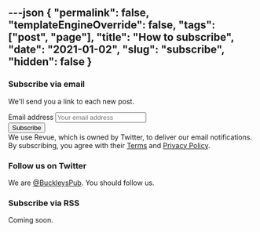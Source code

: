 ---json
{
	"permalink": false,
	"templateEngineOverride": false,
	"tags": ["post", "page"],
	"title": "How to subscribe",
	"date": "2021-01-02",
	"slug": "subscribe",
	"hidden": false
}
---

### Subscribe via email

We'll send you a link to each new post.

<div id="revue-embed" class="newsletter-signup">
	<form action="https://www.getrevue.co/profile/buckleys-chance/add_subscriber" method="post" id="revue-form" name="revue-form"  target="_blank">
		<div class="revue-form-group">
			<label for="member_email">Email address</label>
			<input class="revue-form-field" placeholder="Your email address" type="email" name="member[email]" id="member_email">
		</div>
		<div class="revue-form-actions">
			<input type="submit" value="Subscribe" name="member[subscribe]" id="member_submit">
		</div>
		<div class="revue-form-footer">We use Revue, which is owned by Twitter, to deliver our email notifications.<br />By subscribing, you agree with their <a target="_blank" href="https://www.getrevue.co/terms">Terms</a> and <a target="_blank" href="https://www.getrevue.co/privacy">Privacy Policy</a>.</div>
	</form>
</div>

### Follow us on Twitter

We are [@BuckleysPub](https://twitter.com/BuckleysPub). You should follow us.

### Subscribe via RSS

Coming soon.